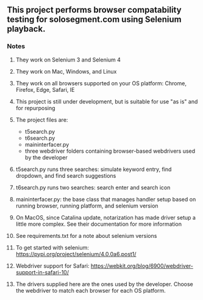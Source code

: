 
## This project performs browser compatability testing for solosegment.com using Selenium playback.  
### Notes
 
1. They work on Selenium 3 and Selenium 4 
2. They work on Mac, Windows, and Linux
3. They work on all browsers supported on your OS platform: Chrome, Firefox, Edge, Safari, IE
4. This project is still under development, but is suitable for use "as is" and for repurposing
5. The project files are:

	- t5search.py
	- t6search.py 
    - maininterfacer.py
    - three webdriver folders containing browser-based webdrivers used by the developer

6. t5search.py runs three searches: simulate keyword entry, find dropdown, and find search suggestions
7. t6search.py runs two searches: search enter and search icon
8. maininterfacer.py: the base class that manages handler setup based on running browser, running platform, and selenium version
9. On MacOS, since Catalina update, notarization has made driver setup a little more complex. See their documentation for more information
10. See requirements.txt for a note about selenium versions
11. To get started with selenium: https://pypi.org/project/selenium/4.0.0a6.post1/
12. Webdriver support for Safari: https://webkit.org/blog/6900/webdriver-support-in-safari-10/ 
13. The drivers supplied here are the ones used by the developer. Choose the webdriver to match each browser for each OS platform.
 

